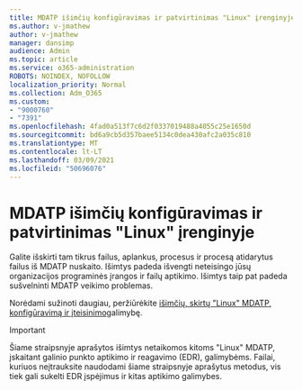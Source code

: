 ```yaml
---
title: MDATP išimčių konfigūravimas ir patvirtinimas "Linux" įrenginyje
ms.author: v-jmathew
author: v-jmathew
manager: dansimp
audience: Admin
ms.topic: article
ms.service: o365-administration
ROBOTS: NOINDEX, NOFOLLOW
localization_priority: Normal
ms.collection: Adm_O365
ms.custom:
- "9000760"
- "7391"
ms.openlocfilehash: 4fad0a513f7c6d2f0337019488a4055c25e1650d
ms.sourcegitcommit: bd6a9cb5d357baee5134c0dea430afc2a035c810
ms.translationtype: MT
ms.contentlocale: lt-LT
ms.lasthandoff: 03/09/2021
ms.locfileid: "50696076"
---
```

# <a name="configure-and-validate-exclusions-for-mdatp-on-a-linux-machine"></a>MDATP išimčių konfigūravimas ir patvirtinimas "Linux" įrenginyje

Galite išskirti tam tikrus failus, aplankus, procesus ir procesą atidarytus failus iš MDATP nuskaito. Išimtys padeda išvengti neteisingo jūsų organizacijos programinės įrangos ir failų aptikimo. Išimtys taip pat padeda sušvelninti MDATP veikimo problemas.

Norėdami sužinoti daugiau, peržiūrėkite [išimčių, skirtų "Linux" MDATP, konfigūravimą ir įteisinimo](https://go.microsoft.com/fwlink/?linkid=2144517)galimybę.

> [!IMPORTANT]
> Šiame straipsnyje aprašytos išimtys netaikomos kitoms "Linux" MDATP, įskaitant galinio punkto aptikimo ir reagavimo (EDR), galimybėms. Failai, kuriuos neįtrauksite naudodami šiame straipsnyje aprašytus metodus, vis tiek gali sukelti EDR įspėjimus ir kitas aptikimo galimybes.
